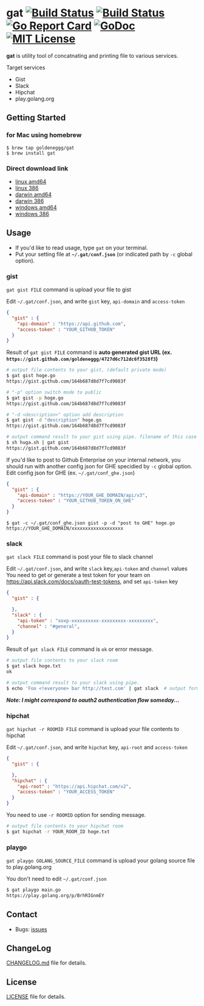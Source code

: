 gat [![Build Status](https://travis-ci.org/goldeneggg/gat.svg?branch=master)](https://travis-ci.org/goldeneggg/gat) [![Build Status](http://drone.io/github.com/goldeneggg/gat/status.png)](https://drone.io/github.com/goldeneggg/gat/latest) [![Go Report Card](https://goreportcard.com/badge/github.com/goldeneggg/gat)](https://goreportcard.com/report/github.com/goldeneggg/gat) [![GoDoc](https://godoc.org/github.com/goldeneggg/gat?status.png)](https://godoc.org/github.com/goldeneggg/gat) [![MIT License](http://img.shields.io/badge/license-MIT-lightgrey.svg)](https://github.com/goldeneggg/gat/blob/master/LICENSE)
==========
__gat__ is utility tool of concatnating and printing file to various services.

Target services
* Gist
* Slack
* Hipchat
* play.golang.org


## Getting Started

### for Mac using homebrew

```
$ brew tap goldeneggg/gat
$ brew install gat
```

### Direct download link
* [linux amd64](https://drone.io/github.com/goldeneggg/gat/files/artifacts/bin/linux_amd64/gat)
* [linux 386](https://drone.io/github.com/goldeneggg/gat/files/artifacts/bin/linux_386/gat)
* [darwin amd64](https://drone.io/github.com/goldeneggg/gat/files/artifacts/bin/darwin_amd64/gat)
* [darwin 386](https://drone.io/github.com/goldeneggg/gat/files/artifacts/bin/darwin_386/gat)
* [windows amd64](https://drone.io/github.com/goldeneggg/gat/files/artifacts/bin/windows_amd64/gat.exe)
* [windows 386](https://drone.io/github.com/goldeneggg/gat/files/artifacts/bin/windows_386/gat.exe)

## Usage

* If you'd like to read usage, type `gat` on your terminal.
* Put your setting file at __`~/.gat/conf.json`__ (or indicated path by `-c` global option).

### gist
`gat gist FILE` command is upload your file to gist

Edit `~/.gat/conf.json`, and write `gist` key, `api-domain` and `access-token`

```json
{
  "gist" : {
    "api-domain" : "https://api.github.com",
    "access-token" : "YOUR_GITHUB_TOKEN"
  }
}
```

Result of `gat gist FILE` command is __auto generated gist URL (ex. `https://gist.github.com/goldeneggg/4727d6c712dc6f3528f3`)__

```bash
# output file contents to your gist, (default private mode)
$ gat gist hoge.go
https://gist.github.com/164b687d8d7f7cd9083f

# "-p" option switch mode to public
$ gat gist -p hoge.go
https://gist.github.com/164b687d8d7f7cd9083f

# "-d <description>" option add description
$ gat gist -d "description" hoge.go
https://gist.github.com/164b687d8d7f7cd9083f

# output command result to your gist using pipe. filename of this case is "stdin"
$ sh huga.sh | gat gist
https://gist.github.com/164b687d8d7f7cd9083f
```

If you'd like to post to Github Enterprise on your internal network, you should run with another config json for GHE specidied by `-c` global option.
Edit config json for GHE (ex. `~/.gat/conf_ghe.json`)

```json
{
  "gist" : {
    "api-domain" : "https://YOUR_GHE_DOMAIN/api/v3",
    "access-token" : "YOUR_GITHUB_TOKEN_ON_GHE"
  }
}
```

```
$ gat -c ~/.gat/conf_ghe.json gist -p -d "post to GHE" hoge.go
https://YOUR_GHE_DOMAIN/xxxxxxxxxxxxxxxxxxx
```

### slack
`gat slack FILE` command is post your file to slack channel

Edit `~/.gat/conf.json`, and write `slack` key,`api-token` and `channel` values
You need to get or generate a test token for your team on https://api.slack.com/docs/oauth-test-tokens, and set `api-token` key

```json
{
  "gist" : {

  },
  "slack" : {
    "api-token" : "xoxp-xxxxxxxxxx-xxxxxxxxx-xxxxxxxxx",
    "channel" : "#general",
  }
}
```

Result of `gat slack FILE` command is `ok` or error message.

```bash
# output file contents to your slack room
$ gat slack hoge.txt
ok

# output command result to your slack using pipe.
$ echo 'Foo <!everyone> bar http://test.com' | gat slack  # output format is "Foo <!everyone> bar <http://test.com>"
```

___Note: I might correspond to oauth2 authentication flow someday...___

### hipchat
`gat hipchat -r ROOMID FILE` command is upload your file contents to hipchat

Edit `~/.gat/conf.json`, and write `hipchat` key, `api-root` and `access-token`

```json
{
  "gist" : {

  },
  "hipchat" : {
    "api-root" : "https://api.hipchat.com/v2",
    "access-token" : "YOUR_ACCESS_TOKEN"
  }
}
```

You need to use `-r ROOMID` option for sending message.

```bash
# output file contents to your hipchat room
$ gat hipchat -r YOUR_ROOM_ID hoge.txt
```

### playgo
`gat playgo GOLANG_SOURCE_FILE` command is upload your golang source file to play.golang.org

You don't need to edit `~/.gat/conf.json`

```bash
$ gat playgo main.go
https://play.golang.org/p/BrhRIGnmEY
```

## Contact

* Bugs: [issues](https://github.com/goldeneggg/gat/issues)


## ChangeLog
[CHANGELOG.md](CHANGELOG.md) file for details.


## License

[LICENSE](LICENSE) file for details.
